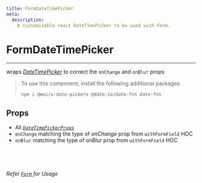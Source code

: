 ```YAML
title: FormDateTimePicker
meta:
  description:
    A customizable react DateTimePicker to be used with Form.
```

# FormDateTimePicker

---

wraps [_DateTimePicker_](https://mui.com/components/date-time-picker/) to correct the `onChange` and `onBlur` props

> To use this component, install the following additional packages
>
> ```
> npm i @mui/x-date-pickers @date-io/date-fns date-fns
> ```

## Props

- All [_`DateTimePickerProps`_](https://mui.com/api/date-time-picker/#props)
- `onChange` matching the type of _onChange_ prop from `withFormField` HOC
- `onBlur` matching the type of _onBlur_ prop from `withFormField` HOC

## &nbsp;

_Refer [`Form`](../form) for Usage_
